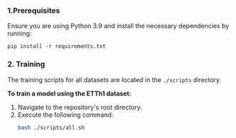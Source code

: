 ### 1.Prerequisites

Ensure you are using Python 3.9 and install the necessary dependencies by running:
```
pip install -r requirements.txt
```




### 2. Training

The training scripts for all datasets are located in the `./scripts` directory. 

**To train a model using the ETTh1 dataset:**
1. Navigate to the repository's root directory.
2. Execute the following command:
    ```bash
    bash ./scripts/all.sh
    ```
